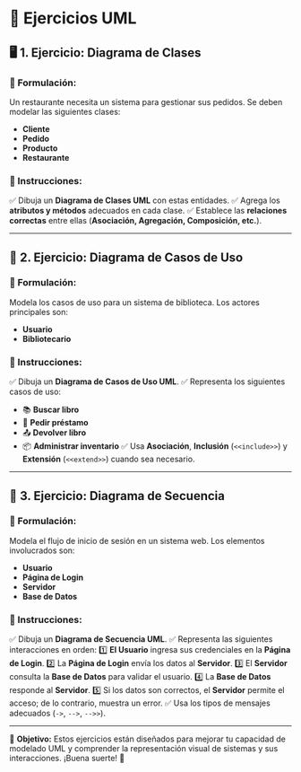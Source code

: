 # 📌 Ejercicios UML

## 🖥️ 1. Ejercicio: Diagrama de Clases

### 📌 Formulación:

Un restaurante necesita un sistema para gestionar sus pedidos. Se deben modelar las siguientes clases:

- **Cliente**
- **Pedido**
- **Producto**
- **Restaurante**

### 📌 Instrucciones:

✅ Dibuja un **Diagrama de Clases UML** con estas entidades.
✅ Agrega los **atributos y métodos** adecuados en cada clase.
✅ Establece las **relaciones correctas** entre ellas (**Asociación, Agregación, Composición, etc.**).

---

## 📖 2. Ejercicio: Diagrama de Casos de Uso

### 📌 Formulación:

Modela los casos de uso para un sistema de biblioteca. Los actores principales son:

- **Usuario**
- **Bibliotecario**

### 📌 Instrucciones:

✅ Dibuja un **Diagrama de Casos de Uso UML**.
✅ Representa los siguientes casos de uso:

- 📚 **Buscar libro**
- 📖 **Pedir préstamo**
- 📤 **Devolver libro**
- 📦 **Administrar inventario**
  ✅ Usa **Asociación**, **Inclusión** (`<<include>>`) y **Extensión** (`<<extend>>`) cuando sea necesario.

---

## 🔄 3. Ejercicio: Diagrama de Secuencia

### 📌 Formulación:

Modela el flujo de inicio de sesión en un sistema web. Los elementos involucrados son:

- **Usuario**
- **Página de Login**
- **Servidor**
- **Base de Datos**

### 📌 Instrucciones:

✅ Dibuja un **Diagrama de Secuencia UML**.
✅ Representa las siguientes interacciones en orden:
1️⃣ **El Usuario** ingresa sus credenciales en la **Página de Login**.
2️⃣ La **Página de Login** envía los datos al **Servidor**.
3️⃣ El **Servidor** consulta la **Base de Datos** para validar el usuario.
4️⃣ La **Base de Datos** responde al **Servidor**.
5️⃣ Si los datos son correctos, el **Servidor** permite el acceso; de lo contrario, muestra un error.
✅ Usa los tipos de mensajes adecuados (`->`, `-->`, `-->>`).

---

🎯 **Objetivo:**
Estos ejercicios están diseñados para mejorar tu capacidad de modelado UML y comprender la representación visual de sistemas y sus interacciones. ¡Buena suerte! 🚀

